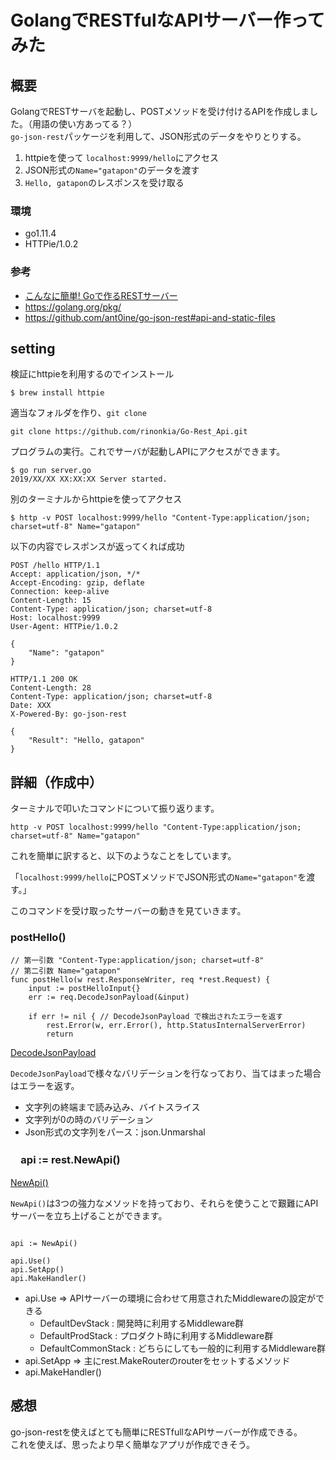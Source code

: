 # GolangでRESTfulなAPIサーバー作ってみた

## 概要

GolangでRESTサーバを起動し、POSTメソッドを受け付けるAPIを作成しました。（用語の使い方あってる？）<br>
`go-json-rest`パッケージを利用して、JSON形式のデータをやりとりする。<br>

 1. httpieを使って `localhost:9999/hello`にアクセス
 2. JSON形式の`Name="gatapon"`のデータを渡す
 3. `Hello, gatapon`のレスポンスを受け取る

### 環境

 - go1.11.4
 - HTTPie/1.0.2
 
### 参考

 - [こんなに簡単! Goで作るRESTサーバー](https://qiita.com/suin/items/f32fa82d6c35a34e8d16)
 - https://golang.org/pkg/
 - https://github.com/ant0ine/go-json-rest#api-and-static-files


## setting

検証にhttpieを利用するのでインストール<br>

```
$ brew install httpie
```

適当なフォルダを作り、`git clone`<br>

```
git clone https://github.com/rinonkia/Go-Rest_Api.git
```

プログラムの実行。これでサーバが起動しAPIにアクセスができます。<br>

```
$ go run server.go
2019/XX/XX XX:XX:XX Server started.
```

別のターミナルからhttpieを使ってアクセス<br>

```
$ http -v POST localhost:9999/hello "Content-Type:application/json; charset=utf-8" Name="gatapon"
```

以下の内容でレスポンスが返ってくれば成功<br>

```shell
POST /hello HTTP/1.1
Accept: application/json, */*
Accept-Encoding: gzip, deflate
Connection: keep-alive
Content-Length: 15
Content-Type: application/json; charset=utf-8
Host: localhost:9999
User-Agent: HTTPie/1.0.2

{
    "Name": "gatapon"
}

HTTP/1.1 200 OK
Content-Length: 28
Content-Type: application/json; charset=utf-8
Date: XXX
X-Powered-By: go-json-rest

{
    "Result": "Hello, gatapon"
}
```

## 詳細（作成中）

ターミナルで叩いたコマンドについて振り返ります。<br>

```
http -v POST localhost:9999/hello "Content-Type:application/json; charset=utf-8" Name="gatapon"
```

これを簡単に訳すると、以下のようなことをしています。<br>

「`localhost:9999/hello`にPOSTメソッドでJSON形式の`Name="gatapon"`を渡す。」<br>

このコマンドを受け取ったサーバーの動きを見ていきます。

### postHello()

```golang
// 第一引数 "Content-Type:application/json; charset=utf-8"
// 第二引数 Name="gatapon"
func postHello(w rest.ResponseWriter, req *rest.Request) {
	input := postHelloInput{}
    err := req.DecodeJsonPayload(&input)

	if err != nil { // DecodeJsonPayload で検出されたエラーを返す
		rest.Error(w, err.Error(), http.StatusInternalServerError)
		return
```

[DecodeJsonPayload](https://github.com/ant0ine/go-json-rest/blob/ebb33769ae013bd5f518a8bac348c310dea768b8/rest/request.go#L34) 

`DecodeJsonPayload`で様々なバリデーションを行なっており、当てはまった場合はエラーを返す。<br>

 - 文字列の終端まで読み込み、バイトスライス
 - 文字列が0の時のバリデーション
 - Json形式の文字列をパース：json.Unmarshal

### 　api := rest.NewApi()

[NewApi()](https://github.com/ant0ine/go-json-rest/blob/ebb33769ae013bd5f518a8bac348c310dea768b8/rest/api.go#L14)

`NewApi()`は3つの強力なメソッドを持っており、それらを使うことで艱難にAPIサーバーを立ち上げることができます。<br>

```golang

api := NewApi()

api.Use()
api.SetApp()
api.MakeHandler()
```

 - api.Use => APIサーバーの環境に合わせて用意されたMiddlewareの設定ができる
   - DefaultDevStack    : 開発時に利用するMiddleware群
   - DefaultProdStack   : プロダクト時に利用するMiddleware群
   - DefaultCommonStack : どちらにしても一般的に利用するMiddleware群
 - api.SetApp => 主にrest.MakeRouterのrouterをセットするメソッド
 - api.MakeHandler() 


## 感想

 go-json-restを使えばとても簡単にRESTfullなAPIサーバーが作成できる。<br>
 これを使えば、思ったより早く簡単なアプリが作成できそう。<br>

